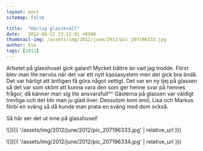 ```yaml
---
layout: post
sitemap: false

title:  "Härlig glasskväll"
date:   2012-06-22 23:12:01 +0100
thumbnail-img: /assets/img/2012/june/2012/pic_207196333.jpg
author: Eva
tags: [2012]
---
```


Arbetet på glasshuset gick galant! Mycket bättre än vad jag trodde. Först blev man lite nervös när det var ett nytt kassasystem men det gick bra ändå. Det var härligt att äntligen få göra något vettigt. Det var en ny tjej på glassen så det var som skönt att kunna vara den som ger henne svar på hennes frågor, då känner man sig lite ansvarsfull^^ Gästerna på glassen var väldigt trevliga och det blir man ju glad över. Dessutom kom emil, Lisa och Markus förbi en sväng så då kunde man prata en sväng med dom också. 

Så här ser det ut inne på glasshuset!

![]({{ '/assets/img/2012/june/2012/pic_207196333.jpg'  | relative_url }})

![]({{ '/assets/img/2012/june/2012/pic_207196334.jpg'  | relative_url }})

